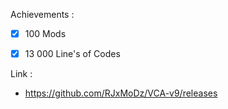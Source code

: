 Achievements :

- [x] 100 Mods

- [x] 13 000 Line's of Codes

Link :

- https://github.com/RJxMoDz/VCA-v9/releases
